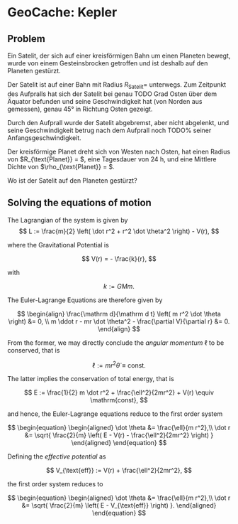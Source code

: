 # GeoCache: Kepler

## Problem
Ein Satelit, der sich auf einer kreisförmigen
Bahn um einen Planeten bewegt,
wurde von einem Gesteinsbrocken getroffen
und ist deshalb auf den Planeten gestürzt.

Der Satelit ist auf einer Bahn mit Radius
$R_{\text{Satelit}} =$ unterwegs.
Zum Zeitpunkt des Aufpralls hat sich der Satelit 
bei genau
TODO Grad Osten
über dem Äquator befunden und seine Geschwindigkeit hat
(von Norden aus gemessen), genau 45° in Richtung Osten gezeigt.

Durch den Aufprall wurde der Satelit abgebremst,
aber nicht abgelenkt, und seine Geschwindigkeit betrug
nach dem Aufprall noch
TODO%
seiner Anfangsgeschwindigkeit.

Der kreisförmige Planet dreht sich von Westen nach Osten,
hat einen Radius von
$R_{\text{Planet}} = $,
eine Tagesdauer von $24$ h,
und eine Mittlere Dichte von
$\rho_{\text{Planet}} = $.

Wo ist der Satelit auf den Planeten gestürzt?

## Solving the equations of motion

The Lagrangian of the system is given by
$$
    L
    :=
    \frac{m}{2}
    \left(
        \dot r^2 + r^2 \dot \theta^2
    \right)
    - V(r),
$$

where the Gravitational Potential is

$$
    V(r) = - \frac{k}{r},
$$

with

$$
    k := GMm.
$$

The Euler-Lagrange Equations are therefore given by

$$
    \begin{align}
        \frac{\mathrm d}{\mathrm d t}
        \left(
            m r^2 \dot \theta
        \right)
        &= 0, \\
        m \ddot r - mr \dot \theta^2 - \frac{\partial V}{\partial r} &= 0.
    \end{align}
$$

From the former, we may directly conclude
the _angular momentum_ $\ell$ to be conserved,
that is

$$
    \ell := m r^2 \dot \theta \equiv \mathrm{const}.
$$

The latter implies the conservation of total energy,
that is

$$
    E
    := \frac{1}{2} m \dot r^2
    + \frac{\ell^2}{2mr^2}
    + V(r) \equiv \mathrm{const},
$$

and hence, the Euler-Lagrange equations reduce to the
first order system

$$
\begin{equation}
    \begin{aligned}
        \dot \theta 
        &=
        \frac{\ell}{m r^2},\\
        \dot r
        &=
        \sqrt{
            \frac{2}{m}
            \left(
                E - V(r) - \frac{\ell^2}{2mr^2}
            \right)
        }
    \end{aligned}
\end{equation}
$$

Defining the _effective potential_ as

$$
    V_{\text{eff}}
    :=
    V(r) + \frac{\ell^2}{2mr^2},
$$

the first order system reduces to

$$
\begin{equation}
    \begin{aligned}
        \dot \theta 
        &=
        \frac{\ell}{m r^2},\\
        \dot r
        &=
        \sqrt{
            \frac{2}{m}
            \left(
                E - V_{\text{eff}}
            \right)
        }.
    \end{aligned}
\end{equation}
$$

